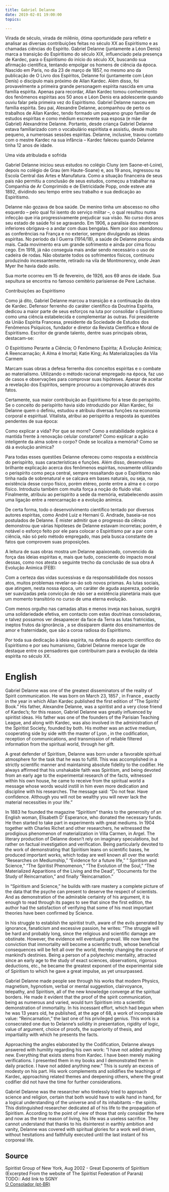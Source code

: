 ```yaml
---
title: Gabriel Delanne
date: 2019-02-01 19:00:00
topics: 

---
```


 Virada de século, virada de milênio, ótima oportunidade para refletir e analisar as diversas contribuições feitas no século XX ao Espiritismo e as chamadas ciências do Espírito. Gabriel Delanne (juntamente a Léon Denis) marca a transição do Espiritismo do século XIX, influenciado pela presença de Kardec, para o Espiritismo do início do século XX, buscando sua afirmação científica, tentando empolgar os homens de ciência da época. Nascido em Paris, no dia 23 de março de 1857, no mesmo ano da publicação de O Livro dos Espíritos, Delanne foi (juntamente com Léon Denis) o discípulo mais próximo de Allan Kardec. 
Além disso, foi provavelmente a primeira grande personagem espírita nascida em uma família espírita. Apenas para recordar, Allan Kardec tomou conhecimento dos fenômenos espíritas aos 50 anos e Léon Denis era adolescente quando ouviu falar pela primeira vez do Espiritismo. Gabriel Delanne nasceu em família espírita. Seu pai, Alexandre Delanne, acompanhou de perto os trabalhos de Allan Kardec, tendo formado um pequeno grupo familiar de estudos espíritas e como médium escrevente sua esposa (e mãe de Gabriel) Alexandrine Delanne.
Portanto, desde criança Gabriel Delanne estava familiarizado com o vocabulário espiritista e assistiu, desde muito pequeno, a numerosas sessões espíritas. Delanne, inclusive, travou contato com o mestre Kardec na sua infância – Kardec faleceu quando Delanne tinha 12 anos de idade.
 

Uma vida atribulada e sofrida

Gabriel Delanne iniciou seus estudos no colégio Cluny (em Saone-et-Loire), depois no colégio de Grau (em Haute-Soane) e, aos 19 anos, ingressou na Escola Central das Artes e Manufatura. Como a situação financeira de seus pais não permitiu a conclusão de seus estudos, começou a trabalhar na Companhia de Ar Comprimido e de Eletricidade Popp, onde esteve até 1892, dividindo seu tempo entre seu trabalho e sua dedicação ao Espiritismo.

Delanne não gozava de boa saúde. De menino tinha um abscesso no olho esquerdo – pelo qual foi isento do serviço militar –, o qual resultou numa infecção que iria progressivamente prejudicar sua visão. No curso dos anos seu estado de saúde foi se agravando. Em 1906, a paralisia dos membros inferiores obrigava-o a andar com duas bengalas. Nem por isso abandonou as conferências na França e no exterior, sempre divulgando as ideias espíritas. No período da I Guerra (1914/18), a saúde de Delanne piorou ainda mais. Cada movimento era um grande sofrimento e ainda por cima ficou cego. Em 1918, já não conseguia mais andar sendo necessário o uso de cadeira de rodas. Não obstante todos os sofrimentos físicos, continuou produzindo incessantemente, retirado na vila de Montmorency, onde Jean Myer lhe havia dado asilo.

Sua morte ocorreu em 15 de fevereiro, de 1926, aos 69 anos de idade. Sua sepultura se encontra no famoso cemitério parisiense de Pere Lachaise.

Contribuições ao Espiritismo

Como já dito, Gabriel Delanne marcou a transição e a continuação da obra de Kardec. Defensor ferrenho do caráter científico da Doutrina Espírita, dedicou a maior parte de seus esforços na luta por consolidar o Espiritismo como uma ciência estabelecida e complementar às outras. Foi presidente da União Espírita Francesa, presidente da Sociedade de Estudos dos Fenômenos Psíquicos, fundador e diretor da Revista Científica e Moral de Espiritismo. Escritor de grande talento, dentre suas principais obras, destacam-se:

O Espiritismo Perante a Ciência; O Fenômeno Espírita; A Evolução Anímica; A Reencarnação; A Alma é Imortal; Katie King; As Materializações da Vila Carmem

Marcam suas obras a defesa ferrenha dos conceitos espíritas e o combate ao materialismo. Utilizando o método racional empregado na época, faz uso de casos e observações para comprovar suas hipóteses. Apesar de aceitar a revelação dos Espíritos, sempre procurou a comprovação através dos fatos.

Certamente, sua maior contribuição ao Espiritismo foi a tese do perispírito. Se o conceito do perispírito havia sido introduzido por Allan Kardec, foi Delanne quem o definiu, estudou e atribuiu diversas funções na economia corporal e espiritual. Vitalista, atribui ao perispírito a resposta às questões pendentes de sua época:

Como explicar a vida? Por que se morre? Como a estabilidade orgânica é mantida frente à renovação celular constante? Como explicar a ação inteligente da alma sobre o corpo? Onde se localiza a memória? Como se dá a evolução anímica?

Para todas esses questões Delanne ofereceu como resposta a existência do perispírito, suas características e funções. Além disso, desenvolveu brilhante explicação acerca dos fenômenos espíritas, novamente utilizando o perispírito como peça central, sempre ressaltando que o Espiritismo não tinha nada de sobrenatural e se calcava em bases naturais, ou seja, na existência desse corpo físico, porém etéreo, ponte entre a alma e o corpo físico. Introduziu também com muita força a noção do fluido vital. Finalmente, atribuiu ao perispírito a sede da memória, estabelecendo assim uma ligação entre a reencarnação e a evolução anímica.

De certa forma, todo o desenvolvimento científico tentado por diversos autores espíritas, como André Luiz e Hernani G. Andrade, baseia-se nos postulados de Delanne. É mister admitir que o progresso da ciência demonstrou que várias hipóteses de Delanne estavam incorretas; porém, é notável o esforço feito por ele para colocar o Espiritismo par a par com a ciência, não só pelo método empregado, mas pela busca constante de fatos que comprovem suas proposições.

A leitura de suas obras mostra um Delanne apaixonado, convencido da força das ideias espíritas e, mais que tudo, consciente do impacto moral dessas, como nos atesta o seguinte trecho da conclusão de sua obra A Evolução Anímica (FEB):

Com a certeza das vidas sucessivas e da responsabilidade dos nossos atos, muitos problemas revelar-se-ão sob novos prismas. As lutas sociais, que atingem, nesta nossa época, um caráter de aguda aspereza, poderão ser suavizadas pela convicção de não ser a existência planetária mais que um momento transitório no curso de uma eterna evolução.

Com menos orgulho nas camadas altas e menos inveja nas baixas, surgirá uma solidariedade efetiva, em contacto com estas doutrinas consoladoras, e talvez possamos ver desaparecer da face da Terra as lutas fratricidas, ineptos frutos da ignorância , a se dissiparem diante dos ensinamentos de amor e fraternidade, que são a coroa radiosa do Espiritismo.

Por toda sua dedicação à ideia espírita, na defesa do aspecto científico do Espiritismo e por seu humanismo, Gabriel Delanne merece lugar de destaque entre os pensadores que contribuíram para a evolução da ideia espírita no século XX.

# English
Gabriel Delanne was one of the greatest disseminators of the reality of Spirit communication. He was born on March 23, 1857 , in France , exactly in the year in which Allan Kardec published the first edition of “The Spirits’ Book.” His father, Alexandre Delanne, was a spiritist and a very close friend of Kardec’s; for this reason, Gabriel Delanne was greatly influenced by spiritist ideas. His father was one of the founders of the Parisian Teaching League, and along with Kardec, was also involved in the administration of the Spiritist Society, founded by both. His mother was an active medium, cooperating side by side with the master of Lyon , in the codification, reception of communications, and transmission of reliable filtered information from the spiritual world, through her gift.

A great defender of Spiritism, Delanne was born under a favorable spiritual atmosphere for the task that he was to fulfill. This was accomplished in a strictly scientific manner and maintaining absolute fidelity to the codifier. He always affirmed that his unshakable faith was Spiritism, and being devoted from an early age to the experimental research of the facts, witnessed within his own house, he came to receive from the spiritual world a message whose words would instill in him even more dedication and discipline with his researches. The message said: “Do not fear. Have confidence. Although you will not be wealthy you will never lack the material necessities in your life.”

In 1883 he founded the magazine “Spiritism” thanks to the generosity of an English woman, Elisabeth D’ Esperance, who donated the necessary funds. He then started to take part in experiments with great mediums. In 1904 together with Charles Richet and other researchers, he witnessed the prodigious phenomenon of materialization in Villa Carmen, in Argel. The literary production of Delanne doesn’t rely on imaginary speculations, but rather on factual investigation and verification. Being particularly devoted to the work of demonstrating that Spiritism leans on scientific bases, he produced important works, which today are well known all over the world: “Researches on Mediumship,” “Evidence for a future life,” ” Spiritism and Science,” “The Spiritist Phenomenon,” “The Evolution of the Soul,” “The Materialized Apparitions of the Living and the Dead”, “Documents for the Study of Reincarnation,” and finally “Reincarnation.”

In “Spiritism and Science,” he builds with rare mastery a complete picture of the data that the psyche can present to deserve the respect of scientists. And as demonstration of the admirable certainty of his argument, it is enough to read through its pages to see that since the first edition, the author had the satisfaction of verifying that some of his most important theories have been confirmed by Science.

In his struggle to establish the spiritist truth, aware of the evils generated by ignorance, fanaticism and excessive passion, he writes: “The struggle will be hard and probably long, since the religious and scientific damage are obstinate. However, the evidence will eventually prevail. We now have the conviction that immortality will become a scientific truth, whose beneficial consequences will be felt all over the world, thereby changing the course of mankind’s destinies. Being a person of a polytechnic mentality, attracted since an early age to the study of exact sciences, observations, rigorous deductions, etc., he became the greatest exponent of the experimental side of Spiritism to which he gave a great impulse, as yet unsurpassed.

Gabriel Delanne made people see through his works that modern Physics, magnetism, hypnotism, verbal or mental suggestion, clairvoyance, telepathy, and Spiritism, all of the new knowledge converge at the spiritual borders. He made it evident that the proof of the spirit communication, being as numerous and varied, would turn Spiritism into a scientific demonstration of immortality. In his incessant effort, which had begun when he was 13 years old, he published, at the age of 68, a work of incomparable value: “Reincarnation,” the last one of his privileged genius. This work is a consecrated one due to Delanne’s solidity in presentation, rigidity of logic, value of argument, choice of proofs, the superiority of thesis, and impartiality with which he presents the facts.

Approaching the angles elaborated by the Codification, Delanne always answered with humility regarding his own work: “I have not added anything new. Everything that exists stems from Kardec. I have been merely making verifications. I presented them in my books and I demonstrated them in daily practice. I have not added anything new.” This is surely an excess of modesty on his part. His work complements and solidifies the teachings of Kardec, approaching related themes and deepening others, where the great codifier did not have the time for further considerations.

Gabriel Delanne was the researcher who tirelessly tried to approach science and religion, certain that both would have to walk hand in hand, for a logical understanding of the universe and of its inhabitants – the spirits. This distinguished researcher dedicated all of his life to the propagation of Spiritism. According to the point of view of those that only consider the here and now as the true reason of living, his life was a useless sacrifice. They cannot understand that thanks to his disinterest in earthly ambition and vanity, Delanne was covered with spiritual glories for a work well driven, without hesitations and faithfully executed until the last instant of his corporeal life.

## Source
Spiritist Group of New York, Aug 2002 - Great Exponents of Spiritism (Excerpted From the website of The Spiritist Federation of Paraná)  
TODO:: Add link to SGNY  
[O Consolador (pt-BR)](http://www.oconsolador.com.br/linkfixo/biografias/gabrieldelanne.html)  




